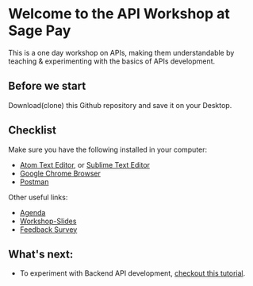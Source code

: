 # Welcome to the API Workshop at Sage Pay
This is a one day workshop on APIs, making them understandable by teaching & experimenting with the basics of APIs development.

## Before we start
Download(clone) this Github repository and save it on your Desktop.

## Checklist
Make sure you have the following installed in your computer:
* [Atom Text Editor](https://atom.io/), or [Sublime Text Editor](https://www.sublimetext.com/)
* [Google Chrome Browser](https://www.google.com/chrome/browser/desktop/)
* [Postman](https://www.getpostman.com/)

Other useful links:
* [Agenda]()
* [Workshop-Slides]()
* [Feedback Survey](https://marisa56.typeform.com/to/Yj2mCx)

## What's next:
* To experiment with Backend API development, [checkout this tutorial](https://spring.io/guides/gs/consuming-rest-jquery/).
